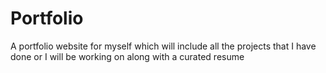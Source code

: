 # Portfolio
 A portfolio website for myself which will include all the projects that I have done or I will be working on along with a curated resume
